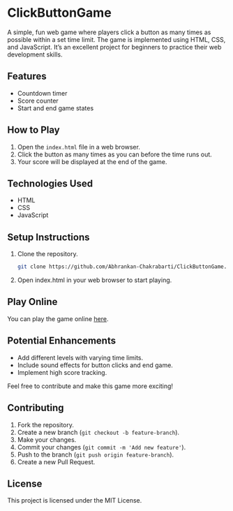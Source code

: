 # ClickButtonGame

A simple, fun web game where players click a button as many times as possible within a set time limit. The game is implemented using HTML, CSS, and JavaScript. It’s an excellent project for beginners to practice their web development skills.

## Features
- Countdown timer
- Score counter
- Start and end game states

## How to Play
1. Open the `index.html` file in a web browser.
2. Click the button as many times as you can before the time runs out.
3. Your score will be displayed at the end of the game.

## Technologies Used
- HTML
- CSS
- JavaScript

## Setup Instructions
1. Clone the repository.
   ```bash
   git clone https://github.com/Abhrankan-Chakrabarti/ClickButtonGame.git
   ```
2. Open index.html in your web browser to start playing.

## Play Online
You can play the game online [here](https://abhrankan-chakrabarti.github.io/ClickButtonGame/).

## Potential Enhancements
- Add different levels with varying time limits.
- Include sound effects for button clicks and end game.
- Implement high score tracking.

Feel free to contribute and make this game more exciting!

## Contributing
1. Fork the repository.
2. Create a new branch (`git checkout -b feature-branch`).
3. Make your changes.
4. Commit your changes (`git commit -m 'Add new feature'`).
5. Push to the branch (`git push origin feature-branch`).
6. Create a new Pull Request.

## License
This project is licensed under the MIT License.